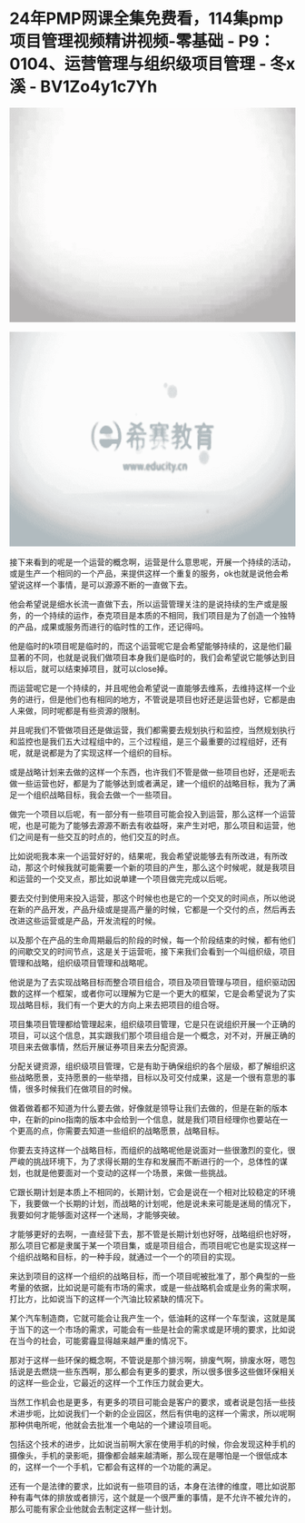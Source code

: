 # 24年PMP网课全集免费看，114集pmp项目管理视频精讲视频-零基础 - P9：0104、运营管理与组织级项目管理 - 冬x溪 - BV1Zo4y1c7Yh

![](img/8fb40f72ccd4b84368dc2f87de375e00_0.png)

![](img/8fb40f72ccd4b84368dc2f87de375e00_1.png)

接下来看到的呢是一个运营的概念啊，运营是什么意思呢，开展一个持续的活动，或是生产一个相同的一个产品，来提供这样一个重复的服务，ok也就是说他会希望说这样一个事情，是可以源源不断的一直做下去。

他会希望说是细水长流一直做下去，所以运营管理关注的是说持续的生产或是服务，的一个持续的运作，泰克项目是本质的不相同，我们项目是为了创造一个独特的产品，成果或服务而进行的临时性的工作，还记得吗。

他是临时的k项目呢是临时的，而这个运营呢它是会希望能够持续的，这是他们最显著的不同，也就是说我们做项目本身我们是临时的，我们会希望说它能够达到目标以后，就可以结束掉项目，就可以close掉。

而运营呢它是一个持续的，并且呢他会希望说一直能够去维系，去维持这样一个业务的进行，但是他们也有相同的地方，不管说是项目也好还是运营也好，它都是由人来做，同时呢都是有些资源的限制。

并且呢我们不管做项目还是做运营，我们都需要去规划执行和监控，当然规划执行和监控也是我们五大过程组中的，三个过程组，是三个最重要的过程组好，还有呢，就是说都是为了实现这样一个组织的目标。

或是战略计划来去做的这样一个东西，也许我们不管是做一些项目也好，还是呃去做一些运营也好，都是为了能够达到或者满足，建一个组织的战略目标，我为了满足一个组织战略目标，我会去做一个一些项目。

做完一个项目以后呢，有一部分有一些项目可能会投入到运营，那么这样一个运营呢，也是可能为了能够去源源不断去有收益呀，来产生对吧，那么项目和运营，他们之间是有一些交互的时点的，他们交互的时点。

比如说呃我本来一个运营好好的，结果呢，我会希望说能够去有所改进，有所改动，那这个时候我就可能需要一个新的项目的产生，那么这个时候呢，就是我项目和运营的一个交叉点，那比如说单建一个项目做完完成以后呢。

要去交付到使用来投入运营，那这个时候也也是它的一个交叉的时间点，所以他说在新的产品开发，产品升级或是提高产量的时候，它都是一个交付的点，然后再去改进这些运营或是产品，开发流程的时候。

以及那个在产品的生命周期最后的阶段的时候，每一个阶段结束的时候，都有他们的间歇交叉的时间节点，这是关于运营呃，接下来我们会看到一个叫组织级，项目管理和战略，组织级项目管理和战略呢。

他说是为了去实现战略目标而整合项目组合，项目及项目管理与项目，组织驱动因数的这样一个框架，或者你可以理解为它是一个更大的框架，它是会希望说为了实现战略目标，我们有一个更大的方向上来去把项目的组合呀。

项目集项目管理都给管理起来，组织级项目管理，它是只在说组织开展一个正确的项目，可以这个信息，其实跟我们那个项目组合是一个概念，对不对，开展正确的项目来去做事情，然后开展证券项目来去分配资源。

分配关键资源，组织级项目管理，它是有助于确保组织的各个层级，都了解组织这些战略愿景，支持愿景的一些举措，目标以及可交付成果，这是一个很有意思的事情，很多时候我们在做项目的时候。

做着做着都不知道为什么要去做，好像就是领导让我们去做的，但是在新的版本中，在新的pino指南的版本中会给到一个信息，就是我们项目经理你也要站在一个更高的点，你需要去知道一些组织的战略愿景，战略目标。

你要去支持这样一个战略目标，而组织的战略呢他是说面对一些很激烈的变化，很严峻的挑战环境下，为了求得长期的生存和发展而不断进行的一个，总体性的谋划，也就是他要面对一个变动的这样一个场景，来做一些挑战。

它跟长期计划是本质上不相同的，长期计划，它会是说在一个相对比较稳定的环境下，我要做一个长期的计划，而战略的计划呢，他是说未来可能是迷局的情况下，我要如何才能够面对这样一个迷局，才能够突破。

才能够更好的去啊，一直经营下去，那不管是长期计划也好呀，战略组织也好呀，那么项目它都是隶属于某一个项目集，或是项目组合，而项目呢它也是实现这样一个组织战略和目标，的一种手段，就通过一个一个的项目的实现。

来达到项目的这样一个组织的战略目标，而一个项目呢被批准了，那个典型的一些考量的依据，比如说是可能有市场的需求，或是一些战略机会或是业务的需求啊，打比方，比如说当下的这样一个汽油比较紧缺的情况下。

某个汽车制造商，它就可能会让我产生一个，低油耗的这样一个车型诶，这就是属于当下的这一个市场的需求，可能会有一些是社会的需求或是环境的要求，比如说在当今的社会，可能雾霾显得越来越严重的情况下。

那对于这样一些环保的概念啊，不管说是那个排污啊，排废气啊，排废水呀，嗯包括说是去燃烧一些东西啊，那么都会有更多的要求，所以很多很多这些做环保相关的这样一些企业，它最近的这样一个工作压力就会更大。

当然工作机会也是更多，有更多的项目可能会是客户的要求，或者说是包括一些技术进步呃，比如说我们一个新的企业园区，然后有供电的这样一个需求，所以呢啊那种供电所呢，他就会去批准一个电站的一个建设项目呃。

包括这个技术的进步，比如说当前啊大家在使用手机的时候，你会发现这种手机的摄像头，手机的录影呃，摄像都会越来越清晰，那么现在是哪怕是一个很低成本的，这样一个一个手机，它都会有这样的一个功能的满足。

还有一个是法律的要求，比如说有一些项目的话，本身在法律的维度，嗯比如说那种有毒气体的排放或者排污，这个就是一个很严重的事情，是不允许不被允许的，那么可能有家企业他就会去制定这样一些计划。

